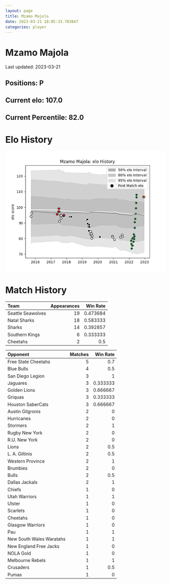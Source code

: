 ```yaml
---  
layout: page  
title: Mzamo Majola  
date: 2023-03-21 18:05:33.703847  
categories: player  
---
```

# Mzamo Majola


Last updated: 2023-03-21
## Positions: P

## Current elo: 107.0

## Current Percentile: 82.0

# Elo History


![elo history](history_MzamoMajola.png)
# Match History


| Team              |   Appearances |   Win Rate |
|:------------------|--------------:|-----------:|
| Seattle Seawolves |            19 |   0.473684 |
| Natal Sharks      |            18 |   0.583333 |
| Sharks            |            14 |   0.392857 |
| Southern Kings    |             6 |   0.333333 |
| Cheetahs          |             2 |   0.5      |

| Opponent                 |   Matches |   Win Rate |
|:-------------------------|----------:|-----------:|
| Free State Cheetahs      |         5 |   0.7      |
| Blue Bulls               |         4 |   0.5      |
| San Diego Legion         |         3 |   1        |
| Jaguares                 |         3 |   0.333333 |
| Golden Lions             |         3 |   0.666667 |
| Griquas                  |         3 |   0.333333 |
| Houston SaberCats        |         3 |   0.666667 |
| Austin Gilgronis         |         2 |   0        |
| Hurricanes               |         2 |   0        |
| Stormers                 |         2 |   1        |
| Rugby New York           |         2 |   0        |
| R.U. New York            |         2 |   0        |
| Lions                    |         2 |   0.5      |
| L. A. Giltinis           |         2 |   0.5      |
| Western Province         |         2 |   1        |
| Brumbies                 |         2 |   0        |
| Bulls                    |         2 |   0.5      |
| Dallas Jackals           |         2 |   1        |
| Chiefs                   |         1 |   0        |
| Utah Warriors            |         1 |   1        |
| Ulster                   |         1 |   0        |
| Scarlets                 |         1 |   0        |
| Cheetahs                 |         1 |   0        |
| Glasgow Warriors         |         1 |   0        |
| Pau                      |         1 |   1        |
| New South Wales Waratahs |         1 |   1        |
| New England Free Jacks   |         1 |   0        |
| NOLA Gold                |         1 |   0        |
| Melbourne Rebels         |         1 |   1        |
| Crusaders                |         1 |   0.5      |
| Pumas                    |         1 |   0        |